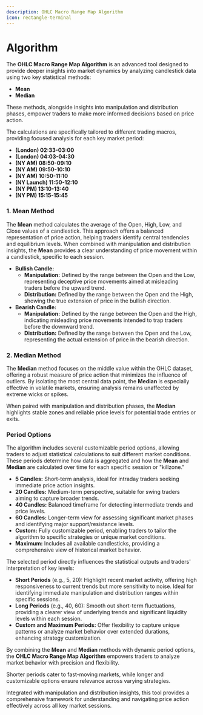 ```yaml
---
description: OHLC Macro Range Map Algorithm
icon: rectangle-terminal
---
```


# Algorithm

The **OHLC Macro Range Map Algorithm** is an advanced tool designed to provide deeper insights into market dynamics by analyzing candlestick data using two key statistical methods:

* **Mean**
* **Median**

These methods, alongside insights into manipulation and distribution phases, empower traders to make more informed decisions based on price action.&#x20;

The calculations are specifically tailored to different trading macros, providing focused analysis for each key market period:

* **(London) 02:33-03:00**
* **(London) 04:03-04:30**
* **(NY AM) 08:50-09:10**
* **(NY AM) 09:50-10:10**
* **(NY AM) 10:50-11:10**
* **(NY Launch) 11:50-12:10**
* **(NY PM) 13:10-13:40**
* **(NY PM) 15:15-15:45**

### **1. Mean Method**

The **Mean** method calculates the average of the Open, High, Low, and Close values of a candlestick. This approach offers a balanced representation of price action, helping traders identify central tendencies and equilibrium levels. When combined with manipulation and distribution insights, the **Mean** provides a clear understanding of price movement within a candlestick, specific to each session.

* **Bullish Candle:**
  * **Manipulation:** Defined by the range between the Open and the Low, representing deceptive price movements aimed at misleading traders before the upward trend.
  * **Distribution:** Defined by the range between the Open and the High, showing the true extension of price in the bullish direction.
* **Bearish Candle:**
  * **Manipulation:** Defined by the range between the Open and the High, indicating misleading price movements intended to trap traders before the downward trend.
  * **Distribution:** Defined by the range between the Open and the Low, representing the actual extension of price in the bearish direction.

### **2. Median Method**

The **Median** method focuses on the middle value within the OHLC dataset, offering a robust measure of price action that minimizes the influence of outliers. By isolating the most central data point, the **Median** is especially effective in volatile markets, ensuring analysis remains unaffected by extreme wicks or spikes.

When paired with manipulation and distribution phases, the **Median** highlights stable zones and reliable price levels for potential trade entries or exits.

### **Period Options**

The algorithm includes several customizable period options, allowing traders to adjust statistical calculations to suit different market conditions. These periods determine how data is aggregated and how the **Mean** and **Median** are calculated over time for each specific session or "killzone."

* **5 Candles:** Short-term analysis, ideal for intraday traders seeking immediate price action insights.
* **20 Candles:** Medium-term perspective, suitable for swing traders aiming to capture broader trends.
* **40 Candles:** Balanced timeframe for detecting intermediate trends and price levels.
* **60 Candles:** Longer-term view for assessing significant market phases and identifying major support/resistance levels.
* **Custom:** Fully customizable period, enabling traders to tailor the algorithm to specific strategies or unique market conditions.
* **Maximum:** Includes all available candlesticks, providing a comprehensive view of historical market behavior.

The selected period directly influences the statistical outputs and traders' interpretation of key levels:

* **Short Periods** (e.g., 5, 20): Highlight recent market activity, offering high responsiveness to current trends but more sensitivity to noise. Ideal for identifying immediate manipulation and distribution ranges within specific sessions.
* **Long Periods** (e.g., 40, 60): Smooth out short-term fluctuations, providing a clearer view of underlying trends and significant liquidity levels within each session.
* **Custom and Maximum Periods:** Offer flexibility to capture unique patterns or analyze market behavior over extended durations, enhancing strategy customization.

By combining the **Mean** and **Median** methods with dynamic period options, the **OHLC Macro Range Map Algorithm** empowers traders to analyze market behavior with precision and flexibility.&#x20;

Shorter periods cater to fast-moving markets, while longer and customizable options ensure relevance across varying strategies.&#x20;

Integrated with manipulation and distribution insights, this tool provides a comprehensive framework for understanding and navigating price action effectively across all key market sessions.
